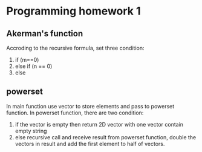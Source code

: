# Programming homework 1
## Akerman's function
Accroding to the recursive formula, set three condition: 
1. if (m==0)
2. else if (n == 0)
3. else

## powerset
In main function use vector to store elements and pass to powerset function.
In powerset function, there are two condition:
1. if the vector is empty then return 2D vector with one vector contain empty string
2. else recursive call and receive result from powerset function, double the vectors in result and add the first element to half of vectors.
